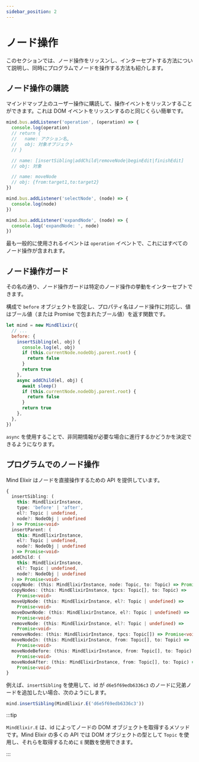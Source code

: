 ```yaml
---
sidebar_position: 2
---
```


# ノード操作

このセクションでは、ノード操作をリッスンし、インターセプトする方法について説明し、同時にプログラムでノードを操作する方法も紹介します。

## ノード操作の購読

マインドマップ上のユーザー操作に購読して、操作イベントをリッスンすることができます。これは DOM イベントをリッスンするのと同じくらい簡単です。

```js
mind.bus.addListener('operation', (operation) => {
  console.log(operation)
  // return {
  //   name: アクション名,
  //   obj: 対象オブジェクト
  // }

  // name: [insertSibling|addChild|removeNode|beginEdit|finishEdit]
  // obj: 対象

  // name: moveNode
  // obj: {from:target1,to:target2}
})

mind.bus.addListener('selectNode', (node) => {
  console.log(node)
})

mind.bus.addListener('expandNode', (node) => {
  console.log('expandNode: ', node)
})
```

最も一般的に使用されるイベントは `operation` イベントで、これにはすべてのノード操作が含まれます。

## ノード操作ガード

その名の通り、ノード操作ガードは特定のノード操作の挙動をインターセプトできます。

構成で `before` オブジェクトを設定し、プロパティ名はノード操作に対応し、値はブール値（または Promise で包まれたブール値）を返す関数です。

```js
let mind = new MindElixir({
  // ...
  before: {
    insertSibling(el, obj) {
      console.log(el, obj)
      if (this.currentNode.nodeObj.parent.root) {
        return false
      }
      return true
    },
    async addChild(el, obj) {
      await sleep()
      if (this.currentNode.nodeObj.parent.root) {
        return false
      }
      return true
    },
  },
})
```

`async` を使用することで、非同期情報が必要な場合に進行するかどうかを決定できるようになります。

## プログラムでのノード操作

Mind Elixir はノードを直接操作するための API を提供しています。

```ts
{
  insertSibling: (
    this: MindElixirInstance,
    type: 'before' | 'after',
    el?: Topic | undefined,
    node?: NodeObj | undefined
  ) => Promise<void>
  insertParent: (
    this: MindElixirInstance,
    el?: Topic | undefined,
    node?: NodeObj | undefined
  ) => Promise<void>
  addChild: (
    this: MindElixirInstance,
    el?: Topic | undefined,
    node?: NodeObj | undefined
  ) => Promise<void>
  copyNode: (this: MindElixirInstance, node: Topic, to: Topic) => Promise<void>
  copyNodes: (this: MindElixirInstance, tpcs: Topic[], to: Topic) =>
    Promise<void>
  moveUpNode: (this: MindElixirInstance, el?: Topic | undefined) =>
    Promise<void>
  moveDownNode: (this: MindElixirInstance, el?: Topic | undefined) =>
    Promise<void>
  removeNode: (this: MindElixirInstance, el?: Topic | undefined) =>
    Promise<void>
  removeNodes: (this: MindElixirInstance, tpcs: Topic[]) => Promise<void>
  moveNodeIn: (this: MindElixirInstance, from: Topic[], to: Topic) =>
    Promise<void>
  moveNodeBefore: (this: MindElixirInstance, from: Topic[], to: Topic) =>
    Promise<void>
  moveNodeAfter: (this: MindElixirInstance, from: Topic[], to: Topic) =>
    Promise<void>
}
```

例えば、`insertSibling` を使用して、id が `d6e5f69edb6336c3` のノードに兄弟ノードを追加したい場合、次のようにします。

```js
mind.insertSibling(MindElixir.E('d6e5f69edb6336c3'))
```

:::tip

`MindElixir.E` は、id によってノードの DOM オブジェクトを取得するメソッドです。Mind Elixir の多くの API では DOM オブジェクトの型として `Topic` を使用し、それらを取得するために `E` 関数を使用できます。

:::